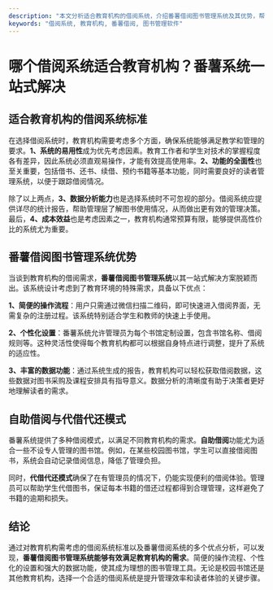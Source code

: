 ```yaml
---
description: "本文分析适合教育机构的借阅系统，介绍番薯借阅图书管理系统及其优势，帮助教育机构选择合适的借阅解决方案。"
keywords: "借阅系统, 教育机构, 番薯借阅, 图书管理软件"
---
```

# 哪个借阅系统适合教育机构？番薯系统一站式解决

## 适合教育机构的借阅系统标准

在选择借阅系统时，教育机构需要考虑多个方面，确保系统能够满足教学和管理的要求。**1、系统的易用性**成为优先考虑因素。教育工作者和学生对技术的掌握程度各有差异，因此系统必须直观易操作，才能有效提高使用率。**2、功能的全面性**也至关重要，包括借书、还书、续借、预约书籍等基本功能，同时需要良好的读者管理系统，以便于跟踪借阅情况。

除了以上两点，**3、数据分析能力**也是选择系统时不可忽视的部分。借阅系统应提供详尽的统计报告，帮助管理层了解图书使用情况，从而做出更有效的管理决策。最后，**4、成本效益**也是考虑因素之一，教育机构通常预算有限，能够提供高性价比的系统尤为重要。

## 番薯借阅图书管理系统优势

当谈到教育机构的借阅需求，**番薯借阅图书管理系统**以其一站式解决方案脱颖而出。该系统设计考虑到了教育环境的特殊需求，具备以下优点：

**1、简便的操作流程**：用户只需通过微信扫描二维码，即可快速进入借阅界面，无需复杂的注册过程。该系统特别适合学生和教师的快速上手使用。

**2、个性化设置**：番薯系统允许管理员为每个书馆定制设置，包含书馆名称、借阅规则等。这种灵活性使得每个教育机构都可以根据自身特点进行调整，提升了系统的适应性。

**3、丰富的数据功能**：通过系统生成的报告，教育机构可以轻松获取借阅数据，这些数据对图书采购及课程安排具有指导意义。数据分析的清晰度有助于决策者更好地理解读者的需求。

## 自助借阅与代借代还模式

番薯系统提供了多种借阅模式，以满足不同教育机构的需求。**自助借阅**功能尤为适合一些不设专人管理的图书馆。例如，在某些校园图书馆，学生可以直接借阅图书，系统会自动记录借阅信息，降低了管理负担。

同时，**代借代还模式**确保了在有管理员的情况下，仍能实现便利的借阅体验。管理员可以帮助学生代借图书，保证每本书籍的借还过程都得到合理管理，这样避免了书籍的逾期和损失。

## 结论

通过对教育机构需考虑的借阅系统标准以及番薯借阅系统的多个优点分析，可以发现，**番薯借阅图书管理系统能够有效满足教育机构的需求**。简便的操作流程、个性化的设置和强大的数据功能，使其成为理想的图书管理工具。无论是校园书馆还是其他教育机构，选择一个合适的借阅系统是提升管理效率和读者体验的关键步骤。
